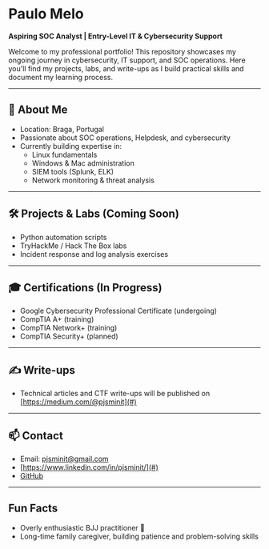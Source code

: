 # Paulo Melo

**Aspiring SOC Analyst | Entry-Level IT & Cybersecurity Support**

Welcome to my professional portfolio! This repository showcases my ongoing journey in cybersecurity, IT support, and SOC operations. Here you'll find my projects, labs, and write-ups as I build practical skills and document my learning process.

---

## 🚀 About Me
- Location: Braga, Portugal  
- Passionate about SOC operations, Helpdesk, and cybersecurity  
- Currently building expertise in:
  - Linux fundamentals
  - Windows & Mac administration
  - SIEM tools (Splunk, ELK)
  - Network monitoring & threat analysis

---

## 🛠️ Projects & Labs (Coming Soon)
- Python automation scripts  
- TryHackMe / Hack The Box labs  
- Incident response and log analysis exercises  

---

## 🎓 Certifications (In Progress)
- Google Cybersecurity Professional Certificate (undergoing)
- CompTIA A+ (training)
- CompTIA Network+ (training)
- CompTIA Security+ (planned)

---

## ✍️ Write-ups
- Technical articles and CTF write-ups will be published on [https://medium.com/@pjsminit](#)  

---

## 📫 Contact
- Email: pjsminit@gmail.com  
- [https://www.linkedin.com/in/pjsminit/](#)  
- [GitHub](https://github.com/PJSMinIT)

---

## Fun Facts
- Overly enthusiastic BJJ practitioner 🥋
- Long-time family caregiver, building patience and problem-solving skills
